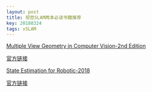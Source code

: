 ```yaml
---
layout: post
title: 视觉SLAM两本必读书籍推荐
key: 20180324
tags: vSLAM
---
```


[Multiple View Geometry in Computer Vision-2nd Edition](../../_data/books/Multiple-View-Geometry-in-Computer-Vision-2nd-Edition.pdf)

[官方链接](http://www.robots.ox.ac.uk/~vgg/hzbook/)



[State Estimation for Robotic-2018](../../_data/books/State-Estimation-for-Robotic-2018.pdf)

[官方链接](http://asrl.utias.utoronto.ca/~tdb/bib/barfoot_ser17.pdf)